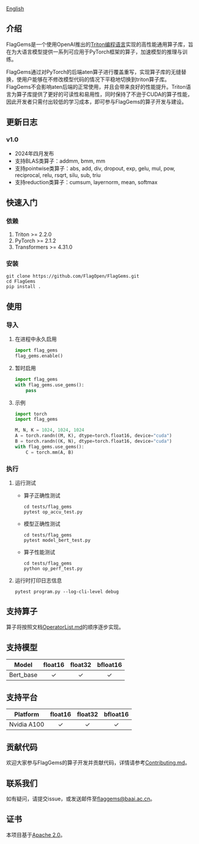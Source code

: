 [English](https://github.com/FlagOpen/FlagGems/blob/master/README.md)

## 介绍

FlagGems是一个使用OpenAI推出的[Triton编程语言](https://github.com/openai/triton)实现的高性能通用算子库，旨在为大语言模型提供一系列可应用于PyTorch框架的算子，加速模型的推理与训练。  

FlagGems通过对PyTorch的后端aten算子进行覆盖重写，实现算子库的无缝替换，使用户能够在不修改模型代码的情况下平稳地切换到triton算子库。FlagGems不会影响aten后端的正常使用，并且会带来良好的性能提升。Triton语言为算子库提供了更好的可读性和易用性，同时保持了不逊于CUDA的算子性能，因此开发者只需付出较低的学习成本，即可参与FlagGems的算子开发与建设。  

## 更新日志

### v1.0
- 2024年四月发布  
- 支持BLAS类算子：addmm, bmm, mm  
- 支持pointwise类算子：abs, add, div, dropout, exp, gelu, mul, pow, reciprocal, relu, rsqrt, silu, sub, triu  
- 支持reduction类算子：cumsum, layernorm, mean, softmax  

## 快速入门

### 依赖

1. Triton >= 2.2.0  
2. PyTorch >= 2.1.2  
3. Transformers >= 4.31.0  

### 安装  

```shell
git clone https://github.com/FlagOpen/FlagGems.git
cd FlagGems
pip install .
```

## 使用  

### 导入

1. 在进程中永久启用  
    ```python
    import flag_gems
    flag_gems.enable()
    ```

2. 暂时启用  
    ```python
    import flag_gems
    with flag_gems.use_gems():
        pass
    ```

3. 示例  
    ```python
    import torch
    import flag_gems

    M, N, K = 1024, 1024, 1024
    A = torch.randn((M, K), dtype=torch.float16, device="cuda")
    B = torch.randn((K, N), dtype=torch.float16, device="cuda")
    with flag_gems.use_gems():
        C = torch.mm(A, B)
    ```

### 执行

1. 运行测试  
    - 算子正确性测试  
        ```shell
        cd tests/flag_gems
        pytest op_accu_test.py
        ```
    - 模型正确性测试  
        ```shell
        cd tests/flag_gems
        pytest model_bert_test.py
        ```
    - 算子性能测试  
        ```shell
        cd tests/flag_gems
        python op_perf_test.py
        ```

2. 运行时打印日志信息  
    ```shell
    pytest program.py --log-cli-level debug
    ```

## 支持算子

算子将按照文档[OperatorList.md](https://github.com/FlagOpen/FlagGems/blob/master/OperatorList.md)的顺序逐步实现。

## 支持模型

| Model | float16 | float32 | bfloat16 |
| :---: | :---: | :---: | :---: |
| Bert_base | ✓ | ✓ | ✓ |

## 支持平台

| Platform | float16 | float32 | bfloat16 |
| :---: | :---: | :---: | :---: |
| Nvidia A100 | ✓ | ✓ | ✓ |

## 贡献代码

欢迎大家参与FlagGems的算子开发并贡献代码，详情请参考[Contributing.md](https://github.com/FlagOpen/FlagGems/blob/master/Contributing.md)。

## 联系我们

如有疑问，请提交issue，或发送邮件至<a href="mailto:flaggems@baai.ac.cn">flaggems@baai.ac.cn</a>。

## 证书

本项目基于[Apache 2.0](https://github.com/FlagOpen/FlagGems/blob/master/LICENSE)。
